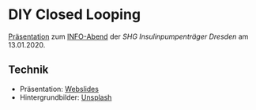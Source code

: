 # DIY Closed Looping

[Präsentation](https://liske.github.io/diy-closed-loop/) zum
[INFO-Abend](https://www.diabetikerbund-sachsen.de/wp-content/uploads/2020-01-13-Insulinpumpen-und-Loopen.pdf)
der *SHG Insulinpumpenträger Dresden* am 13.01.2020.

## Technik

- Präsentation: [Webslides](https://webslides.tv/)
- Hintergrundbilder: [Unsplash](https://unsplash.com/collections/9269426/diy-closed-loop)
